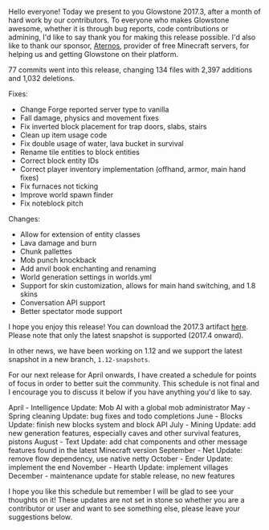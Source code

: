 Hello everyone! Today we present to you Glowstone 2017.3, after a month of hard work by our contributors. To everyone who makes Glowstone awesome, whether it is through bug reports, code contributions or admining, I'd like to say thank you for making this release possible. I'd also like to thank our sponsor, [Aternos](https://aternos.org), provider of free Minecraft servers, for helping us and getting Glowstone on their platform.

77 commits went into this release, changing 134 files with 2,397 additions and 1,032 deletions.

Fixes:

* Change Forge reported server type to vanilla
* Fall damage, physics and movement fixes
* Fix inverted block placement for trap doors, slabs, stairs
* Clean up item usage code
* Fix double usage of water, lava bucket in survival
* Rename tile entities to block entities
* Correct block entity IDs
* Correct player inventory implementation (offhand, armor, main hand fixes)
* Fix furnaces not ticking
* Improve world spawn finder
* Fix noteblock pitch

Changes:

* Allow for extension of entity classes
* Lava damage and burn
* Chunk pallettes
* Mob punch knockback
* Add anvil book enchanting and renaming
* World generation settings in worlds.yml
* Support for skin customization, allows for main hand switching, and 1.8 skins
* Conversation API support
* Better spectator mode support

I hope you enjoy this release! You can download the 2017.3 artifact [here](https://github.com/GlowstoneMC/Glowstone/releases/tag/2017.3). Please note that only the latest snapshot is supported (2017.4 onward).

In other news, we have been working on 1.12 and we support the latest snapshot in a new branch, `1.12-snapshots`.

For our next release for April onwards, I have created a schedule for points of focus in order to better suit the community. This schedule is not final and I encourage you to discuss it below if you have anything you'd like to say.

April - Intelligence Update: Mob AI with a global mob administrator
May - Spring cleaning Update: bug fixes and todo completions
June - Blocks Update: finish new blocks system and block API
July - Mining Update: add new generation features,  especially caves and other survival features, pistons
August - Text Update: add chat components and other message features found in the latest Minecraft version
September - Net Update: remove flow dependency, use native netty
October - Ender Update: implement the end
November - Hearth Update: implement villages
December - maintenance update for stable release, no new features

I hope you like this schedule but remember I will be glad to see your thoughts on it! These updates are not set in stone so whether you are a contributor or user and want to see something else, please leave your suggestions below.
